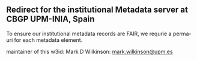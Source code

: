 ## Redirect for the institutional Metadata server at CBGP UPM-INIA, Spain

To ensure our institutional metadata records are FAIR, we requrie a perma-uri
for each metadata element.

maintainer of this w3id:  Mark D Wilkinson:  mark.wilkinson@upm.es
